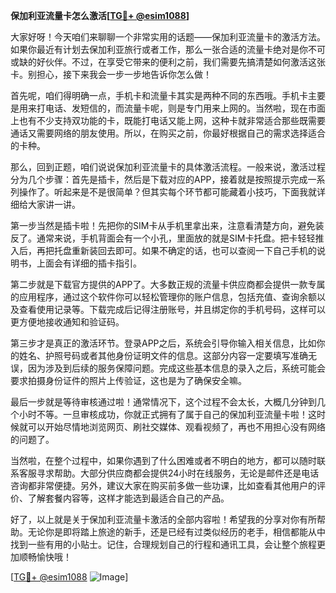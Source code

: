 **保加利亚流量卡怎么激活[[TG💪+ @esim1088](https://t.me/s/esim1088)]**

大家好呀！今天咱们来聊聊一个非常实用的话题——保加利亚流量卡的激活方法。如果你最近有计划去保加利亚旅行或者工作，那么一张合适的流量卡绝对是你不可或缺的好伙伴。不过，在享受它带来的便利之前，我们需要先搞清楚如何激活这张卡。别担心，接下来我会一步一步地告诉你怎么做！

首先呢，咱们得明确一点，手机卡和流量卡其实是两种不同的东西哦。手机卡主要是用来打电话、发短信的，而流量卡呢，则是专门用来上网的。当然啦，现在市面上也有不少支持双功能的卡，既能打电话又能上网，这种卡就非常适合那些既需要通话又需要网络的朋友使用。所以，在购买之前，你最好根据自己的需求选择适合的卡种。

那么，回到正题，咱们说说保加利亚流量卡的具体激活流程。一般来说，激活过程分为几个步骤：首先是插卡，然后是下载对应的APP，接着就是按照提示完成一系列操作了。听起来是不是很简单？但其实每个环节都可能藏着小技巧，下面我就详细给大家讲一讲。

第一步当然是插卡啦！先把你的SIM卡从手机里拿出来，注意看清楚方向，避免装反了。通常来说，手机背面会有一个小孔，里面放的就是SIM卡托盘。把卡轻轻推入后，再把托盘重新装回去即可。如果不确定的话，也可以查阅一下自己手机的说明书，上面会有详细的插卡指引。

第二步就是下载官方提供的APP了。大多数正规的流量卡供应商都会提供一款专属的应用程序，通过这个软件你可以轻松管理你的账户信息，包括充值、查询余额以及查看使用记录等。下载完成后记得注册账号，并且绑定你的手机号码，这样可以更方便地接收通知和验证码。

第三步才是真正的激活环节。登录APP之后，系统会引导你输入相关信息，比如你的姓名、护照号码或者其他身份证明文件的信息。这部分内容一定要填写准确无误，因为涉及到后续的服务保障问题。完成这些基本信息的录入之后，系统可能会要求拍摄身份证件的照片上传验证，这也是为了确保安全嘛。

最后一步就是等待审核通过啦！通常情况下，这个过程不会太长，大概几分钟到几个小时不等。一旦审核成功，你就正式拥有了属于自己的保加利亚流量卡啦！这时候就可以开始尽情地浏览网页、刷社交媒体、观看视频了，再也不用担心没有网络的问题了。

当然啦，在整个过程中，如果你遇到了什么困难或者不明白的地方，都可以随时联系客服寻求帮助。大部分供应商都会提供24小时在线服务，无论是邮件还是电话咨询都非常便捷。另外，建议大家在购买前多做一些功课，比如查看其他用户的评价、了解套餐内容等，这样才能选到最适合自己的产品。

好了，以上就是关于保加利亚流量卡激活的全部内容啦！希望我的分享对你有所帮助。无论你是即将踏上旅途的新手，还是已经有过类似经历的老手，相信都能从中找到一些有用的小贴士。记住，合理规划自己的行程和通讯工具，会让整个旅程更加顺畅愉快哦！

[[TG💪+ @esim1088](https://t.me/s/esim1088) ![Image](https://i.postimg.cc/4NQfJmqS/Snipaste-2025-05-13-00-14-12.png)]